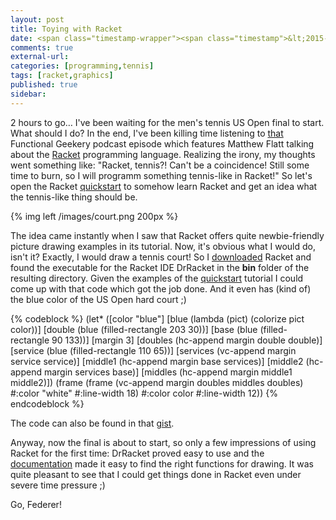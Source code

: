 ```yaml
---
layout: post
title: Toying with Racket
date: <span class="timestamp-wrapper"><span class="timestamp">&lt;2015-09-13 Son&gt;</span></span> 
comments: true
external-url:
categories: [programming,tennis]
tags: [racket,graphics]
published: true
sidebar: 
---
```

2 hours to go&#x2026; I've been waiting for the men's tennis US Open final
to start. What should I do? In the end, I've been killing time listening to <a href="http://www.functionalgeekery.com/episode-24-matthew-flatt/" target="_blank">that</a> Functional Geekery podcast episode
which features Matthew Flatt talking about the <a href="http://racket-lang.org/" target="_blank">Racket</a> programming
language. Realizing the irony, my thoughts went something like: "Racket, tennis?! Can't be a coincidence! Still
some time to burn, so I will programm something tennis-like in
Racket!" So let's open the Racket <a href="http://docs.racket-lang.org/quick/" target="_blank">quickstart</a> to somehow learn Racket
and get an idea what the tennis-like thing should be.

<!-- more -->

{% img left /images/court.png 200px  %}

The idea came instantly when I saw that Racket offers quite
newbie-friendly picture drawing examples in its tutorial. Now, it's
obvious what I would do, isn't it? Exactly, I would draw a tennis
court! So I <a href="http://download.racket-lang.org/" target="_blank">downloaded</a> Racket and found the executable
for the Racket IDE DrRacket in the **bin** folder of the resulting
directory. Given the examples of the <a href="http://docs.racket-lang.org/quick/" target="_blank">quickstart</a> tutorial I could come
up with that code which got the job done. And it even has (kind of) the blue
color of the US Open hard court ;)

{% codeblock %}
(let* ([color "blue"]
      [blue (lambda (pict) (colorize pict color))]
      [double (blue (filled-rectangle 203 30))]
      [base (blue (filled-rectangle 90 133))]
      [margin 3]
      [doubles (hc-append margin double double)]
      [service (blue (filled-rectangle 110 65))]
      [services (vc-append margin service service)]
      [middle1 (hc-append margin base services)]
      [middle2 (hc-append margin services base)]
      [middles (hc-append margin middle1 middle2)])
    (frame (frame (vc-append margin doubles middles doubles) #:color "white" #:line-width 18) #:color color #:line-width 12))
{% endcodeblock %}

The code can also be found in that <a href="https://gist.github.com/sleepomeno/f8f0af59b19324166619" target="_blank">gist</a>.

Anyway, now the final is about to start, so only a few impressions of
using Racket for the first time: DrRacket proved easy to use and the
<a href="http://docs.racket-lang.org/pict/Basic_Pict_Constructors.html" target="_blank">documentation</a> made it easy to find the right functions for drawing. It
was quite pleasant to see that I could get things done in Racket even
under severe time pressure ;)

Go, Federer!

